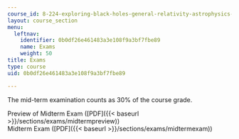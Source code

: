 ```yaml
---
course_id: 8-224-exploring-black-holes-general-relativity-astrophysics-spring-2003
layout: course_section
menu:
  leftnav:
    identifier: 0b0df26e461483a3e108f9a3bf7fbe89
    name: Exams
    weight: 50
title: Exams
type: course
uid: 0b0df26e461483a3e108f9a3bf7fbe89

---
```


The mid-term examination counts as 30% of the course grade.

Preview of Midterm Exam ([PDF]({{< baseurl >}}/sections/exams/midtermpreview))  
Midterm Exam ([PDF]({{< baseurl >}}/sections/exams/midtermexam))